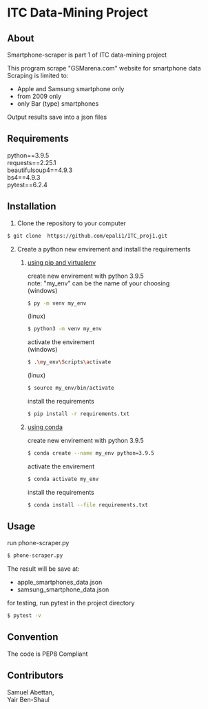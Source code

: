 # ITC Data-Mining Project

## About
Smartphone-scraper is part 1 of ITC data-mining project

This program scrape "GSMarena.com" website for smartphone data
Scraping is limited to:
* Apple and Samsung smartphone only
* from 2009 only
* only Bar (type) smartphones

Output results save into a json files

## Requirements

python==3.9.5  
requests==2.25.1  
beautifulsoup4==4.9.3  
bs4==4.9.3  
pytest==6.2.4

## Installation

1. Clone the repository to your computer

```bash
$ git clone  https://github.com/epali1/ITC_proj1.git
```

2. Create a python new envirement and install the requirements  
   1. [using pip and virtualenv](https://packaging.python.org/guides/installing-using-pip-and-virtual-environments/)

      create new envirement with python 3.9.5   
      note: "my_env" can be the name of your choosing   
      (windows)
       ```bash
      $ py -m venv my_env
      ```
      (linux)
       ```bash
      $ python3 -m venv my_env
      ```
      
      activate the envirement  
      (windows)
      ```bash
      $ .\my_env\Scripts\activate
      ```
      (linux)
      ```bash
      $ source my_env/bin/activate
      ```
            
      install the requirements
      
      ```bash
      $ pip install -r requirements.txt 
      ```

   2. [using conda](https://conda.io/projects/conda/en/latest/user-guide/tasks/manage-environments.html)

      create new envirement with python 3.9.5
      
      ```bash
      $ conda create --name my_env python=3.9.5
      ```
      activate the envirement 

      ```bash
      $ conda activate my_env 
      ```
      install the requirements

      ```bash
      $ conda install --file requirements.txt
      ```
      
## Usage

run phone-scraper.py 
```bash
$ phone-scraper.py
```
The result will be save at: 
- apple_smartphones_data.json
- samsung_smartphone_data.json

for testing, run pytest in the project directory
```bash
$ pytest -v 
```

## Convention
The code is PEP8 Compliant

## Contributors
Samuel Abettan,  
Yair Ben-Shaul
